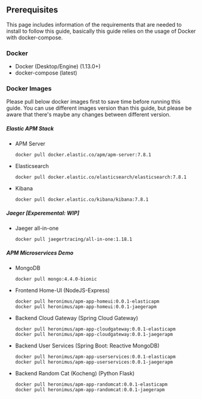 ## Prerequisites

This page includes information of the requirements that are needed to install to follow this guide, basically this guide relies on the usage of Docker with docker-compose.

### Docker
- Docker (Desktop/Engine) (1.13.0+)
- docker-compose (latest)

### Docker Images
Please pull below docker images first to save time before running this guide. You can use different images version than this guide, but please be aware that there's maybe any changes between different version.

##### Elastic APM Stack

- APM Server

      docker pull docker.elastic.co/apm/apm-server:7.8.1

- Elasticsearch

      docker pull docker.elastic.co/elasticsearch/elasticsearch:7.8.1

- Kibana

      docker pull docker.elastic.co/kibana/kibana:7.8.1



##### Jaeger [Experemental: WIP]

- Jaeger all-in-one

      docker pull jaegertracing/all-in-one:1.18.1



##### APM Microservices Demo

- MongoDB

      docker pull mongo:4.4.0-bionic


- Frontend Home-UI (NodeJS-Express)

      docker pull heronimus/apm-app-homeui:0.0.1-elasticapm
      docker pull heronimus/apm-app-homeui:0.0.1-jaegerapm

- Backend Cloud Gateway (Spring Cloud Gateway)

      docker pull heronimus/apm-app-cloudgateway:0.0.1-elasticapm
      docker pull heronimus/apm-app-cloudgateway:0.0.1-jaegerapm

- Backend User Services (Spring Boot: Reactive MongoDB)

      docker pull heronimus/apm-app-userservices:0.0.1-elasticapm
      docker pull heronimus/apm-app-userservices:0.0.1-jaegerapm

- Backend Random Cat (Kocheng) (Python Flask)

      docker pull heronimus/apm-app-randomcat:0.0.1-elasticapm
      docker pull heronimus/apm-app-randomcat:0.0.1-jaegerapm
